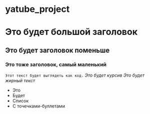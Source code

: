# yatube_project
# Это будет большой заголовок
## Это будет заголовок поменьше
### Это тоже заголовок, самый маленький
``` Этот текст будет выглядеть как код. ```
_Это будет курсив_
*Это будет жирный текст*
- Это
- Будет
- Список
- С точечками-буллетами
